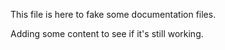 This file is here to fake some documentation files.

Adding some content to see if it's still working.
